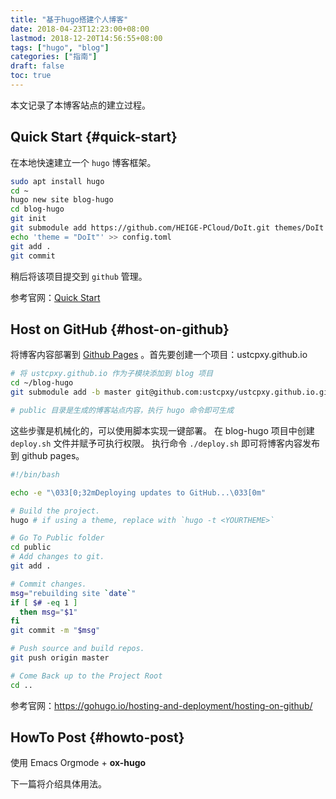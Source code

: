 ```yaml
---
title: "基于hugo搭建个人博客"
date: 2018-04-23T12:23:00+08:00
lastmod: 2018-12-20T14:56:55+08:00
tags: ["hugo", "blog"]
categories: ["指南"]
draft: false
toc: true
---
```


本文记录了本博客站点的建立过程。


## Quick Start {#quick-start}

在本地快速建立一个 `hugo` 博客框架。

```sh
sudo apt install hugo
cd ~
hugo new site blog-hugo
cd blog-hugo
git init
git submodule add https://github.com/HEIGE-PCloud/DoIt.git themes/DoIt
echo 'theme = "DoIt"' >> config.toml
git add .
git commit

```

稍后将该项目提交到 `github` 管理。

参考官网：[Quick Start](https://gohugo.io/getting-started/quick-start/)


## Host on GitHub {#host-on-github}

将博客内容部署到 [Github Pages](https://pages.github.com/) 。首先要创建一个项目：ustcpxy.github.io

```sh
# 将 ustcpxy.github.io 作为子模块添加到 blog 项目
cd ~/blog-hugo
git submodule add -b master git@github.com:ustcpxy/ustcpxy.github.io.git public

# public 目录是生成的博客站点内容，执行 hugo 命令即可生成

```

这些步骤是机械化的，可以使用脚本实现一键部署。
在 blog-hugo 项目中创建 `deploy.sh` 文件并赋予可执行权限。
执行命令 `./deploy.sh` 即可将博客内容发布到 github pages。

```sh
#!/bin/bash

echo -e "\033[0;32mDeploying updates to GitHub...\033[0m"

# Build the project.
hugo # if using a theme, replace with `hugo -t <YOURTHEME>`

# Go To Public folder
cd public
# Add changes to git.
git add .

# Commit changes.
msg="rebuilding site `date`"
if [ $# -eq 1 ]
  then msg="$1"
fi
git commit -m "$msg"

# Push source and build repos.
git push origin master

# Come Back up to the Project Root
cd ..
```

参考官网：<https://gohugo.io/hosting-and-deployment/hosting-on-github/>


## HowTo Post {#howto-post}

使用 Emacs Orgmode + **ox-hugo**

下一篇将介绍具体用法。
